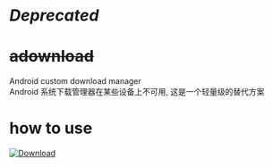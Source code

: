 # *Deprecated*
# ~~adownload~~
Android custom download manager  
Android 系统下载管理器在某些设备上不可用, 这是一个轻量级的替代方案

# how to use
[ ![Download](https://api.bintray.com/packages/idonans/maven/adownload/images/download.svg) ](https://bintray.com/idonans/maven/adownload/_latestVersion)



